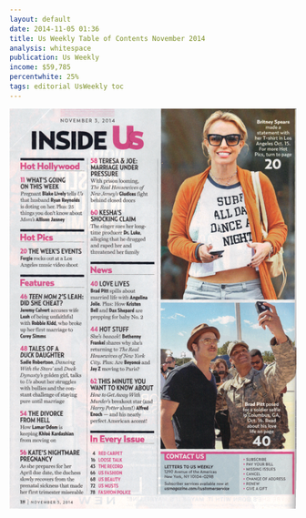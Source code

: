 ```yaml
---
layout: default
date: 2014-11-05 01:36
title: Us Weekly Table of Contents November 2014
analysis: whitespace
publication: Us Weekly
income: $59,785
percentwhite: 25%
tags: editorial UsWeekly toc
---
```





           
<div class="imageContainer">
<img src="img/editscans/US_contents_1.png">
            
<div class="overlayContainer">
<object type="image/svg+xml" data="/img/overlays/US_contents_1.svg" class="trans"></object>
</div>


</div>
            
        
        
